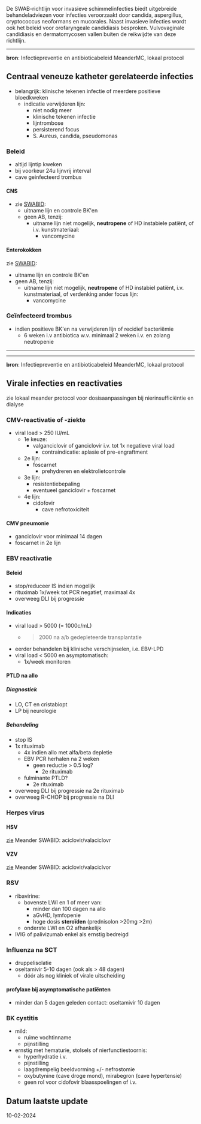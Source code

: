 De SWAB-richtlijn voor invasieve schimmelinfecties biedt uitgebreide behandeladviezen voor infecties veroorzaakt door candida, aspergillus, cryptococcus neoformans en mucorales. Naast invasieve infecties wordt ook het beleid voor orofaryngeale candidiasis besproken. Vulvovaginale candidiasis en dermatomycosen vallen buiten de reikwijdte van deze richtlijn.
___
**bron**: Infectiepreventie en antibioticabeleid MeanderMC, lokaal protocol
## Centraal veneuze katheter gerelateerde infecties
- belangrijk: klinische tekenen infectie of meerdere positieve bloedkweken
	- indicatie verwijderen lijn:
		- niet nodig meer
		- klinische tekenen infectie
		- lijntrombose
		- persisterend focus
		- S. Aureus, candida, pseudomonas
### Beleid
- altijd lijntip kweken
- bij voorkeur 24u lijnvrij interval
- cave geinfecteerd trombus
#### CNS
- zie [SWABID](https://meander-jansdal.adult.nl.antibiotica.app/nl/node/500641):
	- uitname lijn en controle BK'en
	- geen AB, tenzij: 
		- uitname lijn niet mogelijk, **neutropene** of HD instabiele patiënt, of i.v. kunstmateriaal:
			- vancomycine
#### Enterokokken
zie [SWABID](https://meander-jansdal.adult.nl.antibiotica.app/nl/node/500640):
- uitname lijn en controle BK'en
- geen AB, tenzij:
	- uitname lijn niet mogelijk, **neutropene** of HD instabiel patiënt, i.v. kunstmateriaal, of verdenking ander focus lijn:
		- vancomycine	
### Geïnfecteerd trombus
- indien positieve BK'en na verwijderen lijn of recidief bacteriëmie
	- 6 weken i.v antibiotica w.v. minimaal 2 weken i.v. en zolang neutropenie
___

___
**bron**: Infectiepreventie en antibioticabeleid MeanderMC, lokaal protocol
## Virale infecties en reactivaties
zie lokaal meander protocol voor dosisaanpassingen bij nierinsufficiëntie en dialyse
### CMV-reactivatie of -ziekte
- viral load > 250 IU/mL
	- 1e keuze:
		- valganciclovir of ganciclovir i.v. tot 1x negatieve viral load
			- contraindicatie: aplasie of pre-engraftment
	- 2e lijn:
		- foscarnet
			- prehydreren en elektrolietcontrole
	- 3e lijn:
		- resistentiebepaling
		- eventueel ganciclovir + foscarnet
	- 4e lijn:
		- cidofovir
			- cave nefrotoxiciteit
#### CMV pneumonie
- ganciclovir voor minimaal 14 dagen
- foscarnet in 2e lijn 
### EBV reactivatie
#### Beleid
- stop/reduceer IS indien mogelijk
- rituximab 1x/week tot PCR negatief, maximaal 4x
- overweeg DLI bij progressie
#### Indicaties
- viral load > 5000 (= 1000c/mL)
	- > 2000 na a/b gedepleteerde transplantatie
- eerder behandelen bij klinische verschijnselen, i.e. EBV-LPD
- viral load < 5000 en asymptomatisch:
	- 1x/week monitoren
#### PTLD na allo
##### Diagnostiek
- LO, CT en cristabiopt
- LP bij neurologie
##### Behandeling
- stop IS
- 1x rituximab 
	- 4x indien allo met alfa/beta depletie
	- EBV PCR herhalen na 2 weken
		- geen reductie > 0.5 log? 
			- 2e rituximab
	- fulminante PTLD?
		- 2e rituximab
- overweeg DLI bij progressie na 2e rituximab
- overweeg R-CHOP bij progressie na DLI
### Herpes virus
#### HSV
[zie](https://meander-jansdal.adult.nl.antibiotica.app/nl/therapie/5556) Meander SWABID: aciclovir/valaciclovr
#### VZV
[zie](https://meander-jansdal.adult.nl.antibiotica.app/nl/therapie/5556) Meander SWABID: aciclovir/valaciclvor
### RSV
- ribavirine:
	- bovenste LWI en 1 of meer van:
		- minder dan 100 dagen na allo
		- aGvHD, lymfopenie
		- hoge dosis **steroïden** (prednisolon >20mg >2m)
	- onderste LWI en O2 afhankelijk
- IVIG of palivizumab enkel als ernstig bedreigd
### Influenza na SCT
- druppelisolatie
- oseltamivir 5-10 dagen (ook als > 48 dagen)
	- dóór als nog kliniek of virale uitscheiding
#### profylaxe bij asymptomatische patiënten
- minder dan 5 dagen geleden contact: oseltamivir 10 dagen
### BK cystitis
- mild:
	- ruime vochtinname
	- pijnstilling
- ernstig met hematurie, stolsels of nierfunctiestoornis:
	- hyperhydratie i.v.
	- pijnstilling
	- laagdrempelig beeldvorming +/- nefrostomie
	- oxybutynine (cave droge mond), mirabegron (cave hypertensie)
	- geen rol voor cidofovir blaasspoelingen of i.v.
## Datum laatste update
10-02-2024